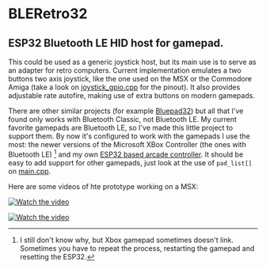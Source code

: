 # BLERetro32

## ESP32 Bluetooth LE HID host for gamepad.

This could be used as a generic joystick host, but its main use is to serve as
an adapter for retro computers.
Current implementation emulates a two buttons two axis joystick, like the one
used on the MSX or the Commodore Amiga (take a look on
[joystick_gpio.cpp](src/bleretro32/joystick_gpio.cpp) for the pinout).
It also provides adjustable rate autofire, making use of extra buttons on modern
gamepads.

There are other similar projects (for example [Bluepad32](https://gitlab.com/ricardoquesada/bluepad32))
but all that I've found only works with Bluetooth Classic, not Bluetooth LE. My current favorite
gamepads are Bluetooth LE, so I've made this little project to support them. By now it's configured
to work with the gamepads I use the most: the newer versions of the
Microsoft XBox Controller (the ones with Bluetooth LE) [^1] and
my own [ESP32 based arcade controller](https://github.com/Peluko/esp32-arcade). It should be easy
to add support for other gamepads, just look at the use of ```pad_list[]``` on [main.cpp](src/main.cpp).

Here are some videos of hte prototype working on a MSX:

[![Watch the video](https://img.youtube.com/vi/__kkLNJIY_A/hqdefault.jpg)](https://youtu.be/__kkLNJIY_A)

[![Watch the video](https://img.youtube.com/vi/8AnUPCExSBk/hqdefault.jpg)](https://youtu.be/8AnUPCExSBk)


[^1]: I still don't know why, but Xbox gamepad sometimes doesn't link. Sometimes you have
to repeat the process, restarting the gamepad and resetting the ESP32.



